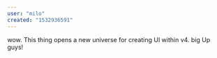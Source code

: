 ```yaml
---
user: "milo"
created: "1532936591"
---
```


wow. This thing opens a new universe for creating UI within v4.
big Up guys!
